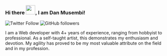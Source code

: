 ### Hi there <img src="https://raw.githubusercontent.com/MartinHeinz/MartinHeinz/master/wave.gif" width="30px">, I am Dan Musembi!


![Twitter Follow](https://img.shields.io/twitter/follow/danrez_?label=people%20following%20me&style=social)
![GitHub followers](https://img.shields.io/github/followers/danmusembi?label=people%20following%20me&style=social)

I am a Web developer with 4+ years of experience, ranging from hobbyist to professional.
As a self-taught artist, this demonstrates my enthusiasm and devotion. 
My agility has proved to be my most valuable attribute on the field and in my profession.
<!--
**danmusembi/danmusembi** is a ✨ _special_ ✨ repository because its `README.md` (this file) appears on your GitHub profile.

Here are some ideas to get you started:

- 🔭 I’m currently working on ...
- 🌱 I’m currently learning ...
- 👯 I’m looking to collaborate on ...
- 🤔 I’m looking for help with ...
- 💬 Ask me about ...
- 📫 How to reach me: ...
- 😄 Pronouns: ...
- ⚡ Fun fact: ...
-->
